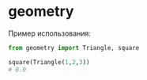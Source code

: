 # geometry
Пример использования:
```python
from geometry import Triangle, square

square(Triangle(1,2,3))
# 0.0
```